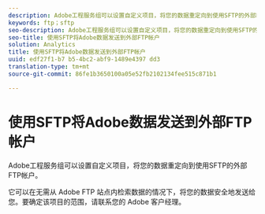 ```yaml
---
description: Adobe工程服务组可以设置自定义项目，将您的数据重定向到使用SFTP的外部FTP帐户。
keywords: ftp；sftp
seo-description: Adobe工程服务组可以设置自定义项目，将您的数据重定向到使用SFTP的外部FTP帐户。
seo-title: 使用SFTP将Adobe数据发送到外部FTP帐户
solution: Analytics
title: 使用SFTP将Adobe数据发送到外部FTP帐户
uuid: edf27f1-b7 b5-4bc2-abf9-1489e4397 dd3
translation-type: tm+mt
source-git-commit: 86fe1b3650100a05e52fb2102134fee515c871b1

---
```



# 使用SFTP将Adobe数据发送到外部FTP帐户

Adobe工程服务组可以设置自定义项目，将您的数据重定向到使用SFTP的外部FTP帐户。

它可以在无需从 Adobe FTP 站点内检索数据的情况下，将您的数据安全地发送给您。要确定该项目的范围，请联系您的 Adobe 客户经理。

